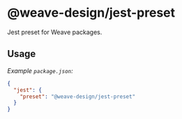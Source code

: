 # @weave-design/jest-preset

Jest preset for Weave packages.

## Usage

_Example `package.json`:_

```json
{
  "jest": {
    "preset": "@weave-design/jest-preset"
  }
}
```
